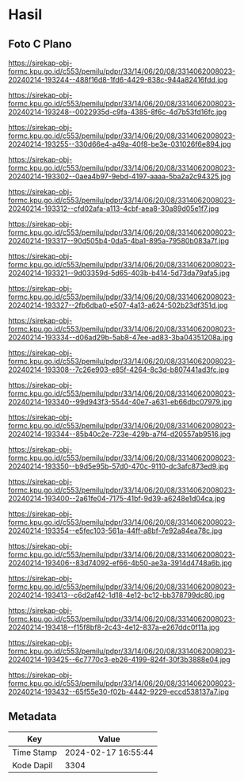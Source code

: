 # Hasil

## Foto C Plano

https://sirekap-obj-formc.kpu.go.id/c553/pemilu/pdpr/33/14/06/20/08/3314062008023-20240214-193244--488f16d8-1fd6-4429-838c-944a82416fdd.jpg

https://sirekap-obj-formc.kpu.go.id/c553/pemilu/pdpr/33/14/06/20/08/3314062008023-20240214-193248--0022935d-c9fa-4385-8f6c-4d7b53fd16fc.jpg

https://sirekap-obj-formc.kpu.go.id/c553/pemilu/pdpr/33/14/06/20/08/3314062008023-20240214-193255--330d66e4-a49a-40f8-be3e-031026f6e894.jpg

https://sirekap-obj-formc.kpu.go.id/c553/pemilu/pdpr/33/14/06/20/08/3314062008023-20240214-193302--0aea4b97-9ebd-4197-aaaa-5ba2a2c94325.jpg

https://sirekap-obj-formc.kpu.go.id/c553/pemilu/pdpr/33/14/06/20/08/3314062008023-20240214-193312--cfd02afa-a113-4cbf-aea8-30a89d05e1f7.jpg

https://sirekap-obj-formc.kpu.go.id/c553/pemilu/pdpr/33/14/06/20/08/3314062008023-20240214-193317--90d505b4-0da5-4ba1-895a-79580b083a7f.jpg

https://sirekap-obj-formc.kpu.go.id/c553/pemilu/pdpr/33/14/06/20/08/3314062008023-20240214-193321--9d03359d-5d65-403b-b414-5d73da79afa5.jpg

https://sirekap-obj-formc.kpu.go.id/c553/pemilu/pdpr/33/14/06/20/08/3314062008023-20240214-193327--2fb6dba0-e507-4a13-a624-502b23df351d.jpg

https://sirekap-obj-formc.kpu.go.id/c553/pemilu/pdpr/33/14/06/20/08/3314062008023-20240214-193334--d06ad29b-5ab8-47ee-ad83-3ba04351208a.jpg

https://sirekap-obj-formc.kpu.go.id/c553/pemilu/pdpr/33/14/06/20/08/3314062008023-20240214-193308--7c26e903-e85f-4264-8c3d-b807441ad3fc.jpg

https://sirekap-obj-formc.kpu.go.id/c553/pemilu/pdpr/33/14/06/20/08/3314062008023-20240214-193340--99d943f3-5544-40e7-a631-eb66dbc07979.jpg

https://sirekap-obj-formc.kpu.go.id/c553/pemilu/pdpr/33/14/06/20/08/3314062008023-20240214-193344--85b40c2e-723e-429b-a7f4-d20557ab9516.jpg

https://sirekap-obj-formc.kpu.go.id/c553/pemilu/pdpr/33/14/06/20/08/3314062008023-20240214-193350--b9d5e95b-57d0-470c-9110-dc3afc873ed9.jpg

https://sirekap-obj-formc.kpu.go.id/c553/pemilu/pdpr/33/14/06/20/08/3314062008023-20240214-193400--2a61fe04-7175-41bf-9d39-a6248e1d04ca.jpg

https://sirekap-obj-formc.kpu.go.id/c553/pemilu/pdpr/33/14/06/20/08/3314062008023-20240214-193354--e5fec103-561a-44ff-a8bf-7e92a84ea78c.jpg

https://sirekap-obj-formc.kpu.go.id/c553/pemilu/pdpr/33/14/06/20/08/3314062008023-20240214-193406--83d74092-ef66-4b50-ae3a-3914d4748a6b.jpg

https://sirekap-obj-formc.kpu.go.id/c553/pemilu/pdpr/33/14/06/20/08/3314062008023-20240214-193413--c6d2af42-1d18-4e12-bc12-bb378799dc80.jpg

https://sirekap-obj-formc.kpu.go.id/c553/pemilu/pdpr/33/14/06/20/08/3314062008023-20240214-193418--f15f8bf8-2c43-4e12-837a-e267ddc0f11a.jpg

https://sirekap-obj-formc.kpu.go.id/c553/pemilu/pdpr/33/14/06/20/08/3314062008023-20240214-193425--6c7770c3-eb26-4199-824f-30f3b3888e04.jpg

https://sirekap-obj-formc.kpu.go.id/c553/pemilu/pdpr/33/14/06/20/08/3314062008023-20240214-193432--65f55e30-f02b-4442-9229-eccd538137a7.jpg


## Metadata

| Key        | Value               |
| ---------- | ------------------- |
| Time Stamp | 2024-02-17 16:55:44 |
| Kode Dapil | 3304                |



